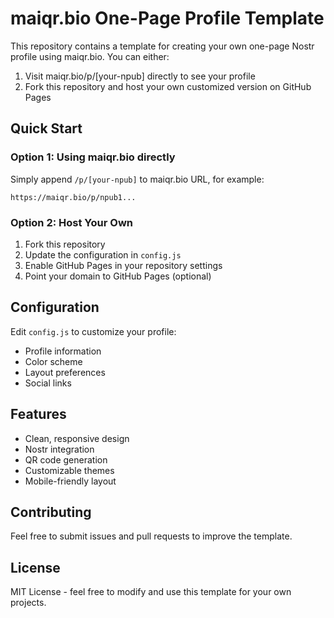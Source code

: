 # maiqr.bio One-Page Profile Template

This repository contains a template for creating your own one-page Nostr profile using maiqr.bio. You can either:

1. Visit maiqr.bio/p/[your-npub] directly to see your profile
2. Fork this repository and host your own customized version on GitHub Pages

## Quick Start

### Option 1: Using maiqr.bio directly
Simply append `/p/[your-npub]` to maiqr.bio URL, for example:
```
https://maiqr.bio/p/npub1...
```

### Option 2: Host Your Own
1. Fork this repository
2. Update the configuration in `config.js`
3. Enable GitHub Pages in your repository settings
4. Point your domain to GitHub Pages (optional)

## Configuration
Edit `config.js` to customize your profile:
- Profile information
- Color scheme
- Layout preferences
- Social links

## Features
- Clean, responsive design
- Nostr integration
- QR code generation
- Customizable themes
- Mobile-friendly layout

## Contributing
Feel free to submit issues and pull requests to improve the template.

## License
MIT License - feel free to modify and use this template for your own projects.
